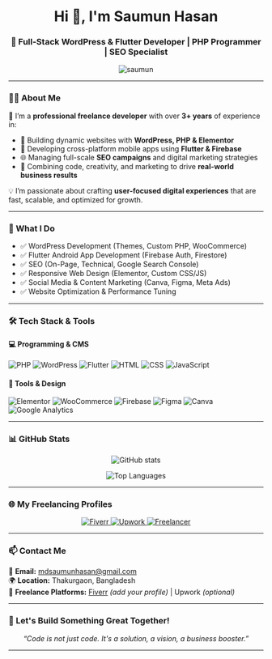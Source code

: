 <h1 align="center">Hi 👋, I'm Saumun Hasan</h1>
<h3 align="center">🚀 Full-Stack WordPress & Flutter Developer | PHP Programmer | SEO Specialist</h3>

<p align="center">
  <img src="https://komarev.com/ghpvc/?username=saumun&label=Profile%20views&color=0e75b6&style=flat" alt="saumun" />
</p>

---

### 🧑‍💻 About Me

🎯 I’m a **professional freelance developer** with over **3+ years** of experience in:

- 🔨 Building dynamic websites with **WordPress, PHP & Elementor**
- 📱 Developing cross-platform mobile apps using **Flutter & Firebase**
- 🌐 Managing full-scale **SEO campaigns** and digital marketing strategies
- 🧠 Combining code, creativity, and marketing to drive **real-world business results**

💡 I’m passionate about crafting **user-focused digital experiences** that are fast, scalable, and optimized for growth.

---

### 💼 What I Do

- ✅ WordPress Development (Themes, Custom PHP, WooCommerce)
- ✅ Flutter Android App Development (Firebase Auth, Firestore)
- ✅ SEO (On-Page, Technical, Google Search Console)
- ✅ Responsive Web Design (Elementor, Custom CSS/JS)
- ✅ Social Media & Content Marketing (Canva, Figma, Meta Ads)
- ✅ Website Optimization & Performance Tuning

---

### 🛠️ Tech Stack & Tools

#### 💻 Programming & CMS
![PHP](https://img.shields.io/badge/PHP-777BB4?style=for-the-badge&logo=php&logoColor=white)
![WordPress](https://img.shields.io/badge/WordPress-21759B?style=for-the-badge&logo=wordpress&logoColor=white)
![Flutter](https://img.shields.io/badge/Flutter-02569B?style=for-the-badge&logo=flutter&logoColor=white)
![HTML](https://img.shields.io/badge/HTML5-E34F26?style=for-the-badge&logo=html5)
![CSS](https://img.shields.io/badge/CSS3-1572B6?style=for-the-badge&logo=css3)
![JavaScript](https://img.shields.io/badge/JavaScript-F7DF1E?style=for-the-badge&logo=javascript&logoColor=black)

#### 🧩 Tools & Design
![Elementor](https://img.shields.io/badge/Elementor-9146FF?style=for-the-badge&logo=elementor&logoColor=white)
![WooCommerce](https://img.shields.io/badge/WooCommerce-96588A?style=for-the-badge&logo=woocommerce)
![Firebase](https://img.shields.io/badge/Firebase-FFCA28?style=for-the-badge&logo=firebase)
![Figma](https://img.shields.io/badge/Figma-F24E1E?style=for-the-badge&logo=figma)
![Canva](https://img.shields.io/badge/Canva-00C4CC?style=for-the-badge&logo=canva)
![Google Analytics](https://img.shields.io/badge/Google%20Analytics-E37400?style=for-the-badge&logo=googleanalytics&logoColor=white)

---

### 📊 GitHub Stats

<p align="center">
  <img src="https://github-readme-stats.vercel.app/api?username=saumun&show_icons=true&theme=radical&hide_border=true" alt="GitHub stats" />
</p>

<p align="center">
  <img src="https://github-readme-stats.vercel.app/api/top-langs/?username=saumun&layout=compact&theme=radical&hide_border=true" alt="Top Languages" />
</p>

---

### 🌐 My Freelancing Profiles

<p align="center">
  <a href="https://www.fiverr.com/s/bdwBX2Y" target="_blank">
    <img src="https://img.shields.io/badge/Fiverr-1DBF73?style=for-the-badge&logo=fiverr&logoColor=white" alt="Fiverr" />
  </a>
  <a href="https://www.upwork.com/freelancers/~01796c109002d9537c?mp_source=share" target="_blank">
    <img src="https://img.shields.io/badge/Upwork-6FDA44?style=for-the-badge&logo=upwork&logoColor=white" alt="Upwork" />
  </a>
  <a href="https://www.freelancer.com/u/saumun?sb=t" target="_blank">
    <img src="https://img.shields.io/badge/Freelancer-29B2FE?style=for-the-badge&logo=freelancer&logoColor=white" alt="Freelancer" />
  </a>
</p>

---

### 📫 Contact Me

📧 **Email:** [mdsaumunhasan@gmail.com](mailto:mdsaumunhasan@gmail.com)  
🌍 **Location:** Thakurgaon, Bangladesh  
🎯 **Freelance Platforms:** [Fiverr](https://www.fiverr.com/) *(add your profile)* | Upwork *(optional)*

---

### 🚀 Let's Build Something Great Together!

<p align="center">
  <i>“Code is not just code. It's a solution, a vision, a business booster.”</i>
</p>

---

